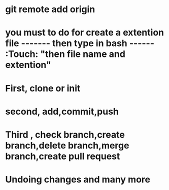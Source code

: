 # git remote add origin 
#  you must to do for create a extention file ------- then type in bash ------ :Touch: "then file name and extention" 
# First, clone or init 
# second, add,commit,push 
# Third , check branch,create branch,delete branch,merge branch,create pull request 
# Undoing changes and many more 